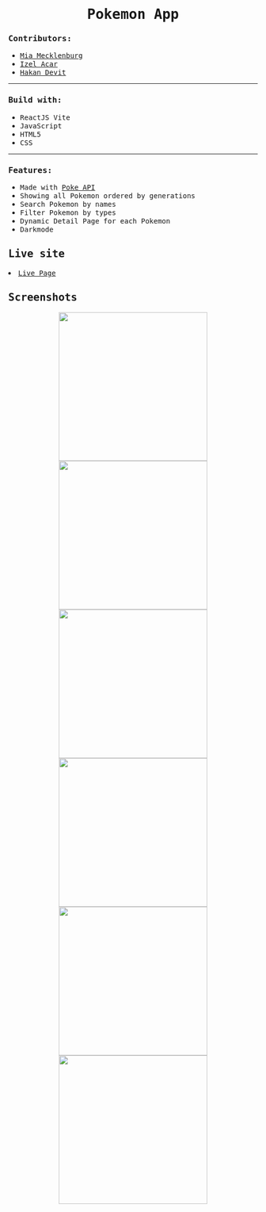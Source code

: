 <h1 align="center"><samp>Pokemon App</samp> </h1>

<h3><samp>Contributors:</samp></h3>
<ul>
<a href="https://github.com/MiaMarmeladenbrot"><li><samp>Mia Mecklenburg</samp></li></a>
<a href="https://github.com/xoFrey"><li><samp>Izel Acar</samp></li></a>
<a href="https://github.com/Hkndevit"><li><samp>Hakan Devit</samp></li></a>

</ul>

<hr/>

<h3><samp>Build with:</samp></h3>
<ul>
<li><samp>ReactJS Vite</samp></li>
<li><samp>JavaScript</samp></li>
<li><samp>HTML5</samp></li>
<li><samp>CSS</samp></li>
</ul>

<hr/>

<h3><samp>Features:</samp></h3>
<ul>
<li><samp>Made with <a href="https://pokeapi.co/">Poke API</a></samp></li>
<li><samp>Showing all Pokemon ordered by generations</samp></li>
<li><samp>Search Pokemon by names</samp></li>
<li><samp>Filter Pokemon by types</samp></li>
<li><samp>Dynamic Detail Page for each Pokemon</samp></li>
<li><samp>Darkmode</samp></li>

</ul>

<h2><samp>Live site</samp></h2>
<li><samp><a href="https://poke-dex-eta-eight.vercel.app/">Live Page</a></samp></li>

<h2><samp>Screenshots</samp></h2>
<!-- Home -->
<div align="center">
<img width="300"  src="./public/Images/screenshots/PokeHome.png"/>
<img width="300"  src="./public/Images/screenshots/PokeDark1.png"/>
</div>

<!-- Filter -->
<div align="center">
<img width="300" src="./public/Images/screenshots/PokeFilter1.png"/>
<img width="300" src="./public/Images/screenshots/PokeFilter2.png"/>
</div>

<!-- Details -->
<div align="center">
<img width="300" src="./public/Images/screenshots/PokeDetails1.png"/>
<img width="300"  src="./public/Images/screenshots/PokeDark2.png"/>
</div>
